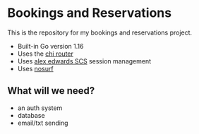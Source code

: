 # Bookings and Reservations

This is the repository for my bookings and reservations project.

- Built-in Go version 1.16
- Uses the [chi router](htttps://github.com/go-chi/chi/v5)
- Uses [alex edwards SCS](https://github.com/alexedwards/scs/v2) session management
- Uses [nosurf](github.com/justinas/nosurf)

## What will we need?
- an auth system
- database
- email/txt sending